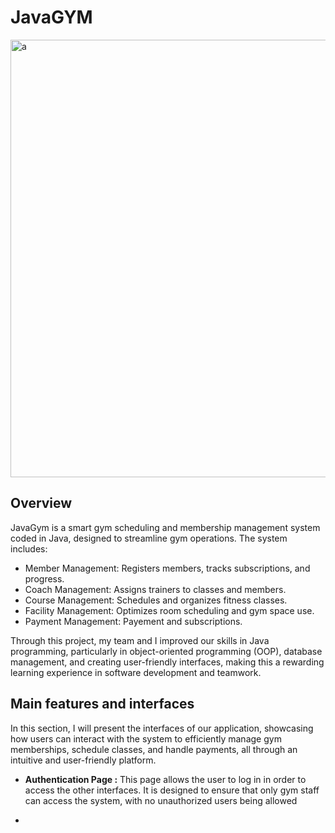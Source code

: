 # JavaGYM
<img width="700" alt="a"  src="https://github.com/user-attachments/assets/a041aa1c-27f6-4fd1-a71f-4faa78ab6ab9">


## Overview
JavaGym is a smart gym scheduling and membership management system coded in Java, designed to streamline gym operations. The system includes:

- Member Management: Registers members, tracks subscriptions, and progress.
- Coach Management: Assigns trainers to classes and members.
- Course Management: Schedules and organizes fitness classes.
- Facility Management: Optimizes room scheduling and gym space use.
- Payment Management: Payement and subscriptions.
  
Through this project, my team and I improved our skills in Java programming, particularly in object-oriented programming (OOP), database management, and creating user-friendly interfaces, making this a rewarding learning experience in software development and teamwork.

## Main features and interfaces 

In this section, I will present the interfaces of our application, showcasing how users can interact with the system to efficiently manage gym memberships, schedule classes, and handle payments, all through an intuitive and user-friendly platform.

- **Authentication Page :**
  This page allows the user to log in in order to access the other interfaces. It is designed to ensure that only gym staff can access the system, with no unauthorized users being allowed

- 



